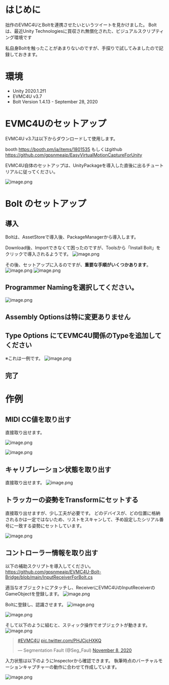 # はじめに
拙作のEVMC4UとBoltを連携させたいというツイートを見かけました。
Boltは、最近Unity Technologiesに買収され無償化された、ビジュアルスクリプティング環境です

私自身Boltを触ったことがあまりないのですが、手探りで試してみましたので記録しておきます。

# 環境
- Unity 2020.1.2f1
- EVMC4U v3.7
- Bolt Version 1.4.13 - September 28, 2020

# EVMC4Uのセットアップ
EVMC4U v3.7は以下からダウンロードして使用します。

booth
https://booth.pm/ja/items/1801535
もしくはgithub
https://github.com/gpsnmeajp/EasyVirtualMotionCaptureForUnity

EVMC4U自体のセットアップは、UnityPackageを導入した直後に出るチュートリアルに従ってください。

![image.png](https://qiita-image-store.s3.ap-northeast-1.amazonaws.com/0/191114/c49d7f3f-3d35-53ed-6a89-8aca76bb5f85.png)


# Bolt のセットアップ
## 導入
Boltは、AssetStoreで導入後、PackageManagerから導入します。

Download後、Importできなくて困ったのですが、Toolsから「Install Bolt」をクリックで導入されるようです。
![image.png](https://qiita-image-store.s3.ap-northeast-1.amazonaws.com/0/191114/15a8facf-899f-e6df-b45c-e2b0d52c86e1.png)

その後、セットアップに入るのですが、**重要な手順がいくつかあります**。
![image.png](https://qiita-image-store.s3.ap-northeast-1.amazonaws.com/0/191114/04bed051-a71d-39b8-ceb7-5f26d1750af6.png)
![image.png](https://qiita-image-store.s3.ap-northeast-1.amazonaws.com/0/191114/b514b3f3-03ba-0de0-052f-7cc6c843b7f9.png)

##  Programmer Namingを選択してください。
![image.png](https://qiita-image-store.s3.ap-northeast-1.amazonaws.com/0/191114/a2d3b82a-505e-e67e-e113-1d7fe83e8e91.png)

## Assembly Optionsは特に変更ありません

## Type Options にてEVMC4U関係のTypeを追加してください
※これは一例です。
![image.png](https://qiita-image-store.s3.ap-northeast-1.amazonaws.com/0/191114/79154660-a4ac-41e1-6968-964cf516a159.png)

## 完了

# 作例
## MIDI CC値を取り出す
直接取り出せます。

![image.png](https://qiita-image-store.s3.ap-northeast-1.amazonaws.com/0/191114/0a035c3a-5e5f-dfa9-fa6c-22b4fddf1771.png)

![image.png](https://qiita-image-store.s3.ap-northeast-1.amazonaws.com/0/191114/91cffe13-ed4c-ac5e-3482-2babb12b16d6.png)


## キャリブレーション状態を取り出す
直接取り出せます。
![image.png](https://qiita-image-store.s3.ap-northeast-1.amazonaws.com/0/191114/7c01c6b0-fafd-3ec6-16cb-13d8306a5f50.png)


## トラッカーの姿勢をTransformにセットする
直接取り出せますが、少し工夫が必要です。
どのデバイスが、どの位置に格納されるかは一定ではないため、リストをスキャンして、予め設定したシリアル番号に一致する姿勢にセットしています。

![image.png](https://qiita-image-store.s3.ap-northeast-1.amazonaws.com/0/191114/fcd50e75-f575-a318-7ae4-4ae89d380851.png)


## コントローラー情報を取り出す
以下の補助スクリプトを導入してください。
https://github.com/gpsnmeajp/EVMC4U-Bolt-Bridge/blob/main/InputReceiverForBolt.cs

適当なオブジェクトにアタッチし、ReceiverにEVMC4UのInputReceiverのGameObjectを登録します。
![image.png](https://qiita-image-store.s3.ap-northeast-1.amazonaws.com/0/191114/9cfc8e88-3732-9dec-3059-3129e52a5d43.png)

Boltに登録し、認識させます。
![image.png](https://qiita-image-store.s3.ap-northeast-1.amazonaws.com/0/191114/1aa32927-5bfa-a7a9-468e-6b0f44947375.png)

![image.png](https://qiita-image-store.s3.ap-northeast-1.amazonaws.com/0/191114/7b96fbf8-8d37-b4ae-a114-4e41c516ba13.png)

そして以下のように組むと、スティック操作でオブジェクトが動きます。
![image.png](https://qiita-image-store.s3.ap-northeast-1.amazonaws.com/0/191114/636d2eb8-c201-bff8-861b-e925afff303f.png)

<blockquote class="twitter-tweet"><p lang="und" dir="ltr"><a href="https://twitter.com/hashtag/EVMC4U?src=hash&amp;ref_src=twsrc%5Etfw">#EVMC4U</a> <a href="https://t.co/PHJCjcHXKQ">pic.twitter.com/PHJCjcHXKQ</a></p>&mdash; Segmentation Fault (@Seg_Faul) <a href="https://twitter.com/Seg_Faul/status/1325282305804435456?ref_src=twsrc%5Etfw">November 8, 2020</a></blockquote> <script async src="https://platform.twitter.com/widgets.js" charset="utf-8"></script>

入力状態は以下のようにInspectorから確認できます。
執筆時点のバーチャルモーションキャプチャーの動作に合わせて作成しています。

![image.png](https://qiita-image-store.s3.ap-northeast-1.amazonaws.com/0/191114/1193b086-d3db-2d1a-5ad6-e97edf96a018.png)

